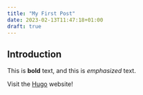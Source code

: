 ```yaml
---
title: "My First Post"
date: 2023-02-13T11:47:18+01:00
draft: true
---
```


## Introduction

This is **bold** text, and this is *emphasized* text.

Visit the [Hugo](https://gohugo.io) website!